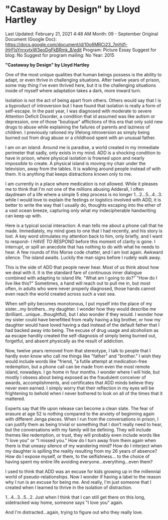 # "Castaway by Design" by Lloyd Hartley

Last Updated: February 21, 2021 4:48 AM
Month: 09 - September
Original Document (Google Doc): https://docs.google.com/document/d/10o6MRCi23_7mYd1-jHrFlsYnrxvtxW3eoDgFkBRmk_8/edit
Program: Picture Essay
Suggest for blog: No
Suggest for program mailing: No
Year: 2015

**"Castaway by Design" by Lloyd Hartley**

One of the most unique qualities that human beings possess is the ability to adapt, or even thrive in challenging situations. After twelve years of prison, some may thing I've even thrived here, but it is the challenging situations inside of myself where adaptation takes a dark, more inward turn.

Isolation is not the act of being apart from others. Others would say that I is a byproduct of introversion but I have found that isolation is really a form of self-escape. In the past year, I was diagnosed with moderate to severe Attention Deficit Disorder, a condition that id assumed was like autism or depression, one of those "boutique" afflictions of this era that only sold new drugs to abuse while explaining the failures of parents and laziness of children. I previously rationed my lifelong introversion as simply being burned out from drug abuse or a childhood spent with an unusual father.

I am on an island. Around me is paradise, a world created in my immediate perimeter that sadly, only exists in my mind. ADD is a shocking condition to have in prison, where physical isolation is frowned upon and nearly impossible to create. A physical island is moving my chair under the television, away from the tables. It is walking around people instead of with them. It is anything that keeps distractions known only to me.

I am currently in a place where medication is not allowed. While it pleases me to think that I'm not one of the millions abusing Adderall, I often daydream of a life where a simple 5 step process is no longer 1…2…5…4…3. while I would love to explain the feelings or logistics involved with ADD, it is better to write the way that I usually do, thoughts escaping into the ether of a vast ocean breeze, capturing only what my indecipherable handwriting can keep up with.

Here is a typical social interaction: A man tells me about a phone call that he made. Immediately, my mind goes to one that I had recently, and his story is lost. A key word stimulates my attention back to him, only briefly, and I want to respond- *I HAVE TO RESPOND* before this moment of clarity is gone. I interrupt, or spill an anecdote that has nothing to do with what he needs to hear. A few rounds of this Morse code chatter, and I am lost again. Awkward silence. The island awaits. Luckily the man signs before I rudely walk away.

This is the side of ADD that people never hear. Most of us think about how we deal with it. It is the standard fare of continuous inner dialogue combined with adapting to island life. "What am I going to do?" "How do I live like this?" Sometimes, a hand will reach out to pull me in, but most often, in adults who were never properly diagnosed, those hands cannot even reach the world created across such a vast sea.

When self-pity becomes monotonous, I put myself into the place of my sister…my brothers…my daughter. I wonder how they would describe me (brilliant…unique…thoughtful), but I also wonder if they would. I wonder how my sister could have benefitted from really having a big brother, or how my daughter would have loved having a dad instead of the default father that I had backed away into being. The excuse of drug usage and alcoholism as aa escape handily created the self-diagnosis of simply being burned out, forgetful, and absent physically as the result of addiction.

Now, twelve years removed from that stereotype, I talk to people that I hardly even know who call me things like "father" and "brother." I wish they would include words like "friend, "a futile attempt at medication-free redemption, but a phone call can be made from even the most remote island, nowadays. I go home in four months. I wonder where I will hide, but mostly I obsess about being exposed as the fraudulent conceiver of awards, accomplishments, and certificates that ADD minds believe they never even earned. I simply worry that their reflection in my eyes will be frightening to behold when I never bothered to look on all of the times that it mattered.

Experts say that life upon release can become a clean slate. The fear of erasure at age 52 is nothing compared to the anxiety of beginning again with different Jenga pieces. When I run from the conversations in prison, I can justify them as being trivial or something that I don’t really need to hear, but the conversations with my family will be defining. They will include themes like redemption, or trust, they will probably even include words like "I love you" or "I missed you." How do I turn away from them again when there is that uneasy silence of my wandering mind? How do I interject when my daughter is spilling the reality resulting from my 26 years of absence? How do I expose myself, or them, to the selfishness… to the choice of having spent my entire life avoiding everyone…everything…even them?

I used to think that ADD was an excuse for kids growing up in the millennial world of pseudo-relationships. Now I wonder if having a label to the reason why I run is an excuse for being me. And really, I'm just someone that I created when I learned to thrive in the isolation of distraction.

1…4…3…5…2. Just when I think that I can still get there on this long, sidetracked way home, someone says "I love you" again.

And I'm distracted…again, trying to figure out who they really love.